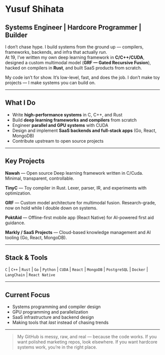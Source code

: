 # Yusuf Shihata

## Systems Engineer | Hardcore Programmer | Builder

I don’t chase hype. I build systems from the ground up — compilers, frameworks, backends, and infra that actually *run*.  
At 19, I’ve written my own deep learning framework in **C/C++/CUDA**, designed a custom multimodal model (**GRF — Gated Recursive Fusion**), hacked on compilers in **Rust**, and built SaaS products from scratch.  

My code isn’t for show. It’s low-level, fast, and does the job. I don’t make toy projects — I make systems you can build on.

---

## What I Do

* Write **high-performance systems** in C, C++, and Rust  
* Build **deep learning frameworks and compilers** from scratch  
* Engineer **parallel and GPU systems** with CUDA  
* Design and implement **SaaS backends and full-stack apps** (Go, React, MongoDB)  
* Contribute upstream to open source projects  

---

## Key Projects

**Nawah** — Open source Deep learning framework written in C/Cuda. Minimal, transparent, controllable.  

**TinyC** — Toy compiler in Rust. Lexer, parser, IR, and experiments with optimization.  

**GRF** — Custom model architecture for multimodal fusion. Research-grade, now on hold while I double down on systems.  

**PoktAid** — Offline-first mobile app (React Native) for AI-powered first aid guidance.  

**Markly / SaaS Projects** — Cloud-based knowledge management and AI tooling (Go, React, MongoDB).  

---

## Stack & Tools

`C` | `C++` | `Rust` | `Go` | `Python` | `CUDA` | `React` | `MongoDB` | `PostgreSQL` | `Docker` | `LangChain` | `React Native`

---

## Current Focus

* Systems programming and compiler design  
* GPU programming and parallelization  
* SaaS infrastructure and backend design  
* Making tools that *last* instead of chasing trends  

---

> My GitHub is messy, raw, and real — because the code works. If you want polished marketing repos, look elsewhere. If you want hardcore systems work, you’re in the right place.
